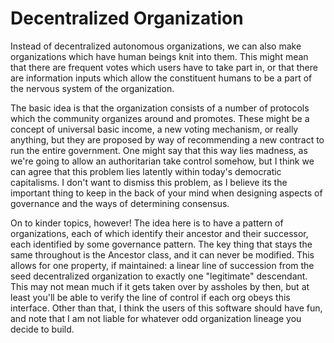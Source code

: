 # Decentralized Organization

Instead of decentralized autonomous organizations, we can also make organizations
which have human beings knit into them. This might mean that there are frequent votes
which users have to take part in, or that there are information inputs which allow
the constituent humans to be a part of the nervous system of the organization.

The basic idea is that the organization consists of a number of protocols which the
community organizes around and promotes. These might be a concept of universal basic
income, a new voting mechanism, or really anything, but they are proposed by way of
recommending a new contract to run the entire government. One might say that this way
lies madness, as we're going to allow an authoritarian take control somehow, but I
think we can agree that this problem lies latently within today's democratic
capitalisms. I don't want to dismiss this problem, as I believe its the important
thing to keep in the back of your mind when designing aspects of governance and the ways
of determining consensus.

On to kinder topics, however! The idea here is to have a pattern of organizations, each of
which identify their ancestor and their successor, each identified by some governance pattern.
The key thing that stays the same throughout is the Ancestor class, and it can never
be modified. This allows for one property, if maintained: a linear line of succession from the
seed decentralized organization to exactly one "legitimate" descendant. This may not mean
much if it gets taken over by assholes by then, but at least you'll be able to verify
the line of control if each org obeys this interface. Other than that, I think the users
of this software should have fun, and note that I am not liable for whatever odd
organization lineage you decide to build.
